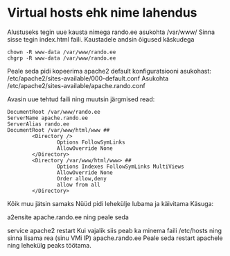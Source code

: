 # Virtual hosts ehk nime lahendus
Alustuseks tegin uue kausta nimega rando.ee asukohta /var/www/ Sinna sisse tegin index.html faili. Kaustadele andsin õigused käskudega
```
chown -R www-data /var/www/rando.ee
chgrp -R www-data /var/www/rando.ee
```
Peale seda pidi kopeerima apache2 default konfiguratsiooni asukohast: /etc/apache2/sites-available/000-default.conf Asukohta /etc/apache2/sites-available/apache.rando.conf

Avasin uue tehtud faili ning muutsin järgmised read:
``` 
DocumentRoot /var/www/rando.ee
ServerName apache.rando.ee
ServerAlias rando.ee
DocumentRoot /var/www/html/www ##
        <Directory />
                Options FollowSymLinks
                AllowOverride None
        </Directory>
        <Directory /var/www/html/www> ##
                Options Indexes FollowSymLinks MultiViews
                AllowOverride None
                Order allow,deny
                allow from all
        </Directory>

```
Kõik muu jätsin samaks Nüüd pidi lehekülje lubama ja käivitama Käsuga:

a2ensite apache.rando.ee
ning peale seda

service apache2 restart
Kui vajalik siis peab ka minema faili /etc/hosts ning sinna lisama rea (sinu VMi IP)	apache.rando.ee Peale seda restart apachele ning lehekülg peaks töötama.
